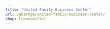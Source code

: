 ```yaml
---
title: "United Family Business Center"
url: /gbarnga/united-family-business-center/
shop: Lebensmittel
---
```

